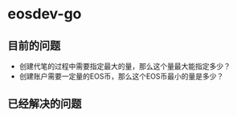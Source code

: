 # eosdev-go

## 目前的问题

- 创建代笔的过程中需要指定最大的量，那么这个量最大能指定多少？
- 创建账户需要一定量的EOS币，那么这个EOS币最小的量是多少？

## 已经解决的问题